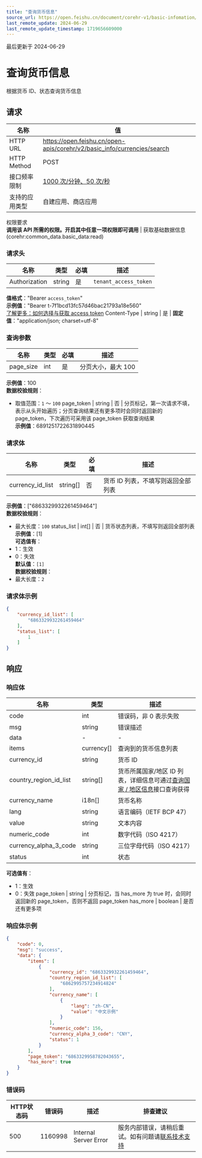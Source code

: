 ```yaml
---
title: "查询货币信息"
source_url: https://open.feishu.cn/document/corehr-v1/basic-infomation/currency/search
last_remote_update: 2024-06-29
last_remote_update_timestamp: 1719656609000
---
```

最后更新于 2024-06-29

# 查询货币信息

根据货币 ID、状态查询货币信息

## 请求
名称 | 值
---|---
HTTP URL | https://open.feishu.cn/open-apis/corehr/v2/basic_info/currencies/search
HTTP Method | POST
接口频率限制 | [1000 次/分钟、50 次/秒](https://open.feishu.cn/document/ukTMukTMukTM/uUzN04SN3QjL1cDN)
支持的应用类型 | 自建应用、商店应用
权限要求  
            **调用该 API 所需的权限。开启其中任意一项权限即可调用** | 获取基础数据信息(corehr:common_data.basic_data:read)

### 请求头

名称 | 类型 | 必填 | 描述
--- | --- | --- | ---
Authorization | string | 是 | `tenant_access_token`  
**值格式**："Bearer `access_token`"  
**示例值**："Bearer t-7f1bcd13fc57d46bac21793a18e560"  
[了解更多：如何选择与获取 access token](https://open.feishu.cn/document/uAjLw4CM/ugTN1YjL4UTN24CO1UjN/trouble-shooting/how-to-choose-which-type-of-token-to-use)
Content-Type | string | 是 | **固定值**："application/json; charset=utf-8"

### 查询参数

名称 | 类型 | 必填 | 描述
--- | --- | --- | ---
page_size | int | 是 | 分页大小，最大 100  
**示例值**：100  
**数据校验规则**：  
- 取值范围：`1` ～ `100`
page_token | string | 否 | 分页标记，第一次请求不填，表示从头开始遍历；分页查询结果还有更多项时会同时返回新的 page_token，下次遍历可采用该 page_token 获取查询结果  
**示例值**：6891251722631890445

### 请求体

名称 | 类型 | 必填 | 描述
--- | --- | --- | ---
currency_id_list | string\[\] | 否 | 货币 ID 列表，不填写则返回全部列表  
**示例值**：["6863329932261459464"]  
**数据校验规则**：  
- 最大长度：`100`
status_list | int\[\] | 否 | 货币状态列表，不填写则返回全部列表  
**示例值**：[1]  
**可选值有**：  
- 1：生效  
- 0：失效  
**默认值**：`[1]`  
**数据校验规则**：  
- 最大长度：`2`

### 请求体示例
```json
{
    "currency_id_list": [
        "6863329932261459464"
    ],
    "status_list": [
        1
    ]
}
```

## 响应

### 响应体

名称 | 类型 | 描述
--- | --- | ---
code | int | 错误码，非 0 表示失败
msg | string | 错误描述
data | \- | \-
items | currency\[\] | 查询到的货币信息列表
currency_id | string | 货币 ID
country_region_id_list | string\[\] | 货币所属国家/地区 ID 列表，详细信息可通过[查询国家 / 地区信息](https://open.feishu.cn/document/uAjLw4CM/ukTMukTMukTM/corehr-v2/basic_info-country_region/search)接口查询获得
currency_name | i18n\[\] | 货币名称
lang | string | 语言编码（IETF BCP 47）
value | string | 文本内容
numeric_code | int | 数字代码（ISO 4217）
currency_alpha_3_code | string | 三位字母代码（ISO 4217）
status | int | 状态  
**可选值有**：  
- 1：生效  
- 0：失效
page_token | string | 分页标记，当 has_more 为 true 时，会同时返回新的 page_token，否则不返回 page_token
has_more | boolean | 是否还有更多项

### 响应体示例
```json
{
    "code": 0,
    "msg": "success",
    "data": {
        "items": [
            {
                "currency_id": "6863329932261459464",
                "country_region_id_list": [
                    "6862995757234914824"
                ],
                "currency_name": [
                    {
                        "lang": "zh-CN",
                        "value": "中文示例"
                    }
                ],
                "numeric_code": 156,
                "currency_alpha_3_code": "CNY",
                "status": 1
            }
        ],
        "page_token": "6863329958782043655",
        "has_more": true
    }
}
```

### 错误码

HTTP状态码 | 错误码 | 描述 | 排查建议
--- | --- | --- | ---
500 | 1160998 | Internal Server Error | 服务内部错误，请稍后重试。如有问题请[联系技术支持]((https://applink.feishu.cn/TLJpeNdW))
